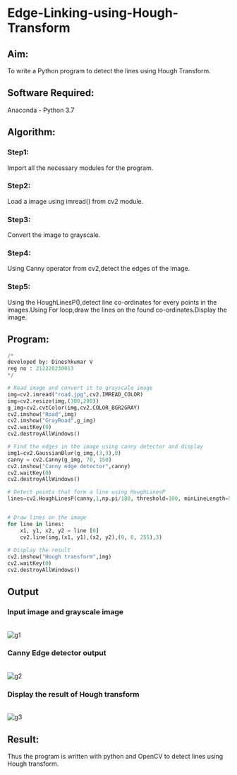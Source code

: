 # Edge-Linking-using-Hough-Transform
## Aim:
To write a Python program to detect the lines using Hough Transform.

## Software Required:
Anaconda - Python 3.7

## Algorithm:
### Step1:
Import all the necessary modules for the program.

### Step2:
Load a image using imread() from cv2 module.

### Step3:
Convert the image to grayscale.

### Step4:
Using Canny operator from cv2,detect the edges of the image.

### Step5:
Using the HoughLinesP(),detect line co-ordinates for every points in the images.Using For loop,draw the lines on the found co-ordinates.Display the image.


## Program:
```python
/*
developed by: Dineshkumar V
reg no : 212220230013
*/

# Read image and convert it to grayscale image
img=cv2.imread("road.jpg",cv2.IMREAD_COLOR)
img=cv2.resize(img,(300,200))
g_img=cv2.cvtColor(img,cv2.COLOR_BGR2GRAY)
cv2.imshow("Road",img)
cv2.imshow("GrayRoad",g_img)
cv2.waitKey(0)
cv2.destroyAllWindows()

# Find the edges in the image using canny detector and display
img1=cv2.GaussianBlur(g_img,(3,3),0)
canny = cv2.Canny(g_img, 70, 150)
cv2.imshow("Canny edge detector",canny)
cv2.waitKey(0)
cv2.destroyAllWindows()

# Detect points that form a line using HoughLinesP
lines=cv2.HoughLinesP(canny,1,np.pi/180, threshold=100, minLineLength=50,maxLineGap=250)


# Draw lines on the image
for line in lines:
    x1, y1, x2, y2 = line [0] 
    cv2.line(img,(x1, y1),(x2, y2),(0, 0, 255),3)
 
# Display the result
cv2.imshow("Hough transform",img)
cv2.waitKey(0)
cv2.destroyAllWindows()

```
## Output

### Input image and grayscale image
<br/>![g1](https://user-images.githubusercontent.com/75235789/169962500-feecff5e-a972-408d-bd6a-dd75a2ecea45.jpg)



### Canny Edge detector output
<br/>![g2](https://user-images.githubusercontent.com/75235789/169962515-ea1a1c84-d98d-4340-913d-66bc27b9afe9.jpg)



### Display the result of Hough transform
<br/>![g3](https://user-images.githubusercontent.com/75235789/169962529-6f181531-5131-41d7-88c8-9f7156df2467.jpg)



## Result:
Thus the program is written with python and OpenCV to detect lines using Hough transform. 
